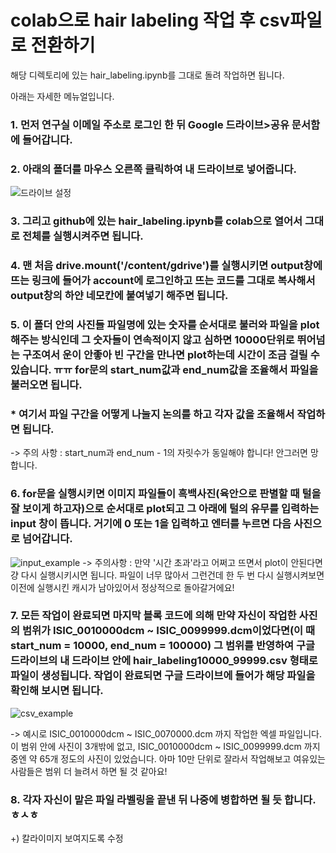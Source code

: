 # colab으로 hair labeling 작업 후 csv파일로 전환하기

해당 디렉토리에 있는 hair_labeling.ipynb를 그대로 돌려 작업하면 됩니다.

아래는 자세한 메뉴얼입니다.


### 1. 먼저 연구실 이메일 주소로 로그인 한 뒤 Google 드라이브>공유 문서함에 들어갑니다.

### 2. 아래의 폴더를 마우스 오른쪽 클릭하여 내 드라이브로 넣어줍니다.
![드라이브 설정](https://user-images.githubusercontent.com/39727494/86948722-86d46180-c188-11ea-9c10-3a4d3b8bb7a5.png)

### 3. 그리고 github에 있는 hair_labeling.ipynb를 colab으로 열어서 그대로 전체를 실행시켜주면 됩니다.

### 4. 맨 처음 drive.mount('/content/gdrive')를 실행시키면 output창에 뜨는 링크에 들어가 account에 로그인하고 뜨는 코드를 그대로 복사해서 output창의 하얀 네모칸에 붙여넣기 해주면 됩니다.

### 5. 이 폴더 안의 사진들 파일명에 있는 숫자를 순서대로 불러와 파일을 plot해주는 방식인데 그 숫자들이 연속적이지 않고 심하면 10000단위로 뛰어넘는 구조여서 운이 안좋아 빈 구간을 만나면 plot하는데 시간이 조금 걸릴 수 있습니다. ㅠㅠ for문의 start_num값과 end_num값을 조율해서 파일을 불러오면 됩니다. 
### * 여기서 파일 구간을 어떻게 나눌지 논의를 하고 각자 값을 조율해서 작업하면 됩니다.
-> 주의 사항 : start_num과 end_num - 1의 자릿수가 동일해야 합니다! 안그러면 망합니다.

### 6. for문을 실행시키면 이미지 파일들이 흑백사진(육안으로 판별할 때 털을 잘 보이게 하고자)으로 순서대로 plot되고 그 아래에 털의 유무를 입력하는 input 창이 뜹니다. 거기에 0 또는 1을 입력하고 엔터를 누르면 다음 사진으로 넘어갑니다.
![input_example](https://user-images.githubusercontent.com/39727494/86952066-6064f500-c18d-11ea-81f8-8a76f0da44d3.png)
-> 주의사항 : 만약 '시간 초과'라고 어쩌고 뜨면서 plot이 안된다면 걍 다시 실행시키시면 됩니다. 파일이 너무 많아서 그런건데 한 두 번 다시 실행시켜보면 이전에 실행시킨 캐시가 남아있어서 정상적으로 돌아갈거에요!


### 7. 모든 작업이 완료되면 마지막 블록 코드에 의해 만약 자신이 작업한 사진의 범위가 ISIC_0010000dcm ~ ISIC_0099999.dcm이었다면(이 때 start_num = 10000, end_num = 100000) 그 범위를 반영하여 구글 드라이브의 내 드라이브 안에 hair_labeling10000_99999.csv 형태로 파일이 생성됩니다. 작업이 완료되면 구글 드라이브에 들어가 해당 파일을 확인해 보시면 됩니다.
![csv_example](https://user-images.githubusercontent.com/39727494/86951022-eed87700-c18b-11ea-874b-b88cb1fb4dbb.png)

-> 예시로  ISIC_0010000dcm ~ ISIC_0070000.dcm 까지 작업한 엑셀 파일입니다. 이 범위 안에 사진이 3개밖에 없고, ISIC_0010000dcm ~ ISIC_0099999.dcm 까지 중엔 약 65개 정도의 사진이 있었습니다. 아마 10만 단위로 잘라서 작업해보고 여유있는 사람들은 범위 더 늘려서 하면 될 것 같아요!


### 8. 각자 자신이 맡은 파일 라벨링을 끝낸 뒤 나중에 병합하면 될 듯 합니다. ㅎㅅㅎ

+) 칼라이미지 보여지도록 수정

